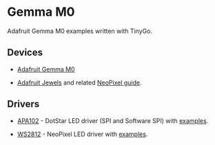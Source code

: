 # Gemma M0

Adafruit Gemma M0 examples written with TinyGo.



## Devices

* [Adafruit Gemma M0](https://www.adafruit.com/product/3501)

* [Adafruit Jewels](https://www.adafruit.com/product/3047) and related [NeoPixel guide](https://learn.adafruit.com/adafruit-neopixel-uberguide).


## Drivers

* [APA102](https://pkg.go.dev/tinygo.org/x/drivers/apa102) - DotStar LED driver (SPI and Software SPI) with [examples](https://github.com/tinygo-org/drivers/tree/release/examples/apa102).

* [WS2812](https://pkg.go.dev/tinygo.org/x/drivers/ws2812) - NeoPixel LED driver with [examples](https://github.com/tinygo-org/drivers/blob/release/examples/ws2812/main.go).


